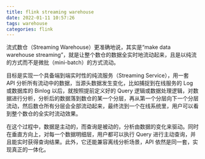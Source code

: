 ```yaml
---
title: flink streaming warehouse
date: 2022-01-11 10:57:26
tags: warehouse
categories: flink
---
```


流式数仓（Streaming Warehouse）更准确地说，其实是“make data warehouse streaming”，就是让整个数仓的数据全实时地流动起来，且是以纯流的方式而不是微批（mini-batch）的方式流动。

目标是实现一个具备端到端实时性的纯流服务（Streaming Service），用一套 API 分析所有流动中的数据，当源头数据发生变化，比如捕捉到在线服务的 Log 或数据库的 Binlog 以后，就按照提前定义好的 Query 逻辑或数据处理逻辑，对数据进行分析，分析后的数据落到数仓的某一个分层，再从第一个分层向下一个分层流动，然后数仓所有分层会全部流动起来，最终流到一个在线系统里，用户可以看到整个数仓的全实时流动效果。

在这个过程中，数据是主动的，而查询是被动的，分析由数据的变化来驱动。同时在垂直方向上，对每一个数据明细层，用户都可以执行 Query 进行主动查询，并且能实时获得查询结果。此外，它还能兼容离线分析场景，API 依然是同一套，实现真正的一体化。
